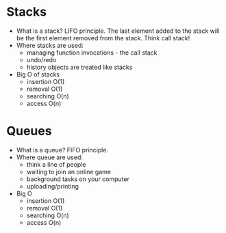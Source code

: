 # Stacks #

* What is a stack?
LIFO principle. The last element added to the stack will be the first element removed from the stack.
Think call stack!
* Where stacks are used:
    * managing function invocations - the call stack
    * undo/redo
    * history objects are treated like stacks
* Big O of stacks
    * insertion O(1)
    * removal O(1)
    * searching O(n)
    * access O(n)

# Queues #

* What is a queue?
FIFO principle.
* Where queue are used:
    * think a line of people
    * waiting to join an online game
    * background tasks on your computer
    * uploading/printing
* Big O
    * insertion O(1)
    * removal O(1)
    * searching O(n)
    * access O(n)
